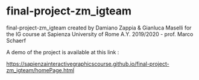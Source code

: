 # final-project-zm_igteam
final-project-zm_igteam 
created by Damiano Zappia & Gianluca Maselli for the IG course at Sapienza University of Rome
A.Y. 2019/2020 - prof. Marco Schaerf

A demo of the project is available at this link : 

https://sapienzainteractivegraphicscourse.github.io/final-project-zm_igteam/homePage.html
